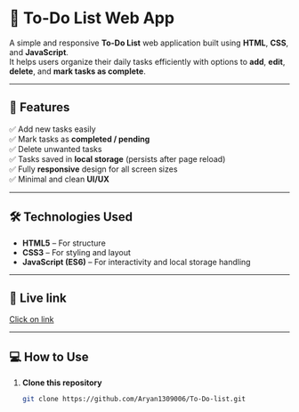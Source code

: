 # 📝 To-Do List Web App

A simple and responsive **To-Do List** web application built using **HTML**, **CSS**, and **JavaScript**.  
It helps users organize their daily tasks efficiently with options to **add**, **edit**, **delete**, and **mark tasks as complete**.

---

## 🚀 Features

✅ Add new tasks easily  
✅ Mark tasks as **completed / pending**  
✅ Delete unwanted tasks  
✅ Tasks saved in **local storage** (persists after page reload)  
✅ Fully **responsive** design for all screen sizes  
✅ Minimal and clean **UI/UX**

---

## 🛠️ Technologies Used

- **HTML5** – For structure  
- **CSS3** – For styling and layout  
- **JavaScript (ES6)** – For interactivity and local storage handling

---

## 🔗 Live link

[Click on link](https://aryan1309006.github.io/To-Do-list/)

---

## 💻 How to Use

1. **Clone this repository**
   ```bash
   git clone https://github.com/Aryan1309006/To-Do-list.git

